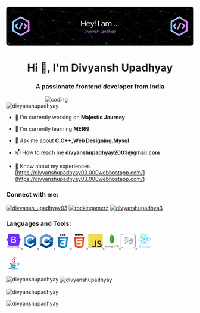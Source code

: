 ![logo](https://github.com/DivyanshUpadhyay/DivyanshUpadhyay/blob/main/github-header-image.png)
<h1 align="center">Hi 👋, I'm Divyansh Upadhyay</h1>
<h3 align="center">A passionate frontend developer from India</h3>
<p>
<img align="right" alt="coding" width="400" src="https://camo.githubusercontent.com/7de37139d0b4c1ce40865e799b446c0e963a3dd8fb68d239707237c40604fa3d/68747470733a2f2f63646e2e6472696262626c652e636f6d2f75736572732f3733303730332f73637265656e73686f74732f363538313234332f6176656e746f2e676966"/>


<p align="left"> <img src="https://komarev.com/ghpvc/?username=divyanshupadhyay&label=Profile%20views&color=0e75b6&style=flat" alt="divyanshupadhyay" /> </p>



- 🔭 I’m currently working on **Majestic Journey**

- 🌱 I’m currently learning **MERN**

- 💬 Ask me about **C,C++,Web Designing,Mysql**

- 📫 How to reach me **divyanshupadhyay2003@gmail.com**

- 📄 Know about my experiences [https://divyanshupadhyay03.000webhostapp.com/](https://divyanshupadhyay03.000webhostapp.com/)

<h3 align="left">Connect with me:</h3>
<p align="left">
<a href="https://instagram.com/divyansh_upadhyay03" target="blank"><img align="center" src="https://raw.githubusercontent.com/rahuldkjain/github-profile-readme-generator/master/src/images/icons/Social/instagram.svg" alt="divyansh_upadhyay03" height="30" width="40" /></a>
<a href="https://www.youtube.com/c/rockingamerz" target="blank"><img align="center" src="https://raw.githubusercontent.com/rahuldkjain/github-profile-readme-generator/master/src/images/icons/Social/youtube.svg" alt="rockingamerz" height="30" width="40" /></a>
<a href="https://www.hackerrank.com/divyanshupadhya3" target="blank"><img align="center" src="https://raw.githubusercontent.com/rahuldkjain/github-profile-readme-generator/master/src/images/icons/Social/hackerrank.svg" alt="divyanshupadhya3" height="30" width="40" /></a>
</p>

<h3 align="left">Languages and Tools:</h3>
<p align="left"> <a href="https://getbootstrap.com" target="_blank" rel="noreferrer"> <img src="https://raw.githubusercontent.com/devicons/devicon/master/icons/bootstrap/bootstrap-plain-wordmark.svg" alt="bootstrap" width="40" height="40"/> </a> <a href="https://www.cprogramming.com/" target="_blank" rel="noreferrer"> <img src="https://raw.githubusercontent.com/devicons/devicon/master/icons/c/c-original.svg" alt="c" width="40" height="40"/> </a> <a href="https://www.w3schools.com/cpp/" target="_blank" rel="noreferrer"> <img src="https://raw.githubusercontent.com/devicons/devicon/master/icons/cplusplus/cplusplus-original.svg" alt="cplusplus" width="40" height="40"/> </a> <a href="https://www.w3schools.com/css/" target="_blank" rel="noreferrer"> <img src="https://raw.githubusercontent.com/devicons/devicon/master/icons/css3/css3-original-wordmark.svg" alt="css3" width="40" height="40"/> </a> <a href="https://www.w3.org/html/" target="_blank" rel="noreferrer"> <img src="https://raw.githubusercontent.com/devicons/devicon/master/icons/html5/html5-original-wordmark.svg" alt="html5" width="40" height="40"/> </a> <a href="https://developer.mozilla.org/en-US/docs/Web/JavaScript" target="_blank" rel="noreferrer"> <img src="https://raw.githubusercontent.com/devicons/devicon/master/icons/javascript/javascript-original.svg" alt="javascript" width="40" height="40"/> </a> <a href="https://www.mongodb.com/" target="_blank" rel="noreferrer"> <img src="https://raw.githubusercontent.com/devicons/devicon/master/icons/mongodb/mongodb-original-wordmark.svg" alt="mongodb" width="40" height="40"/> </a> <a href="https://www.photoshop.com/en" target="_blank" rel="noreferrer"> <img src="https://raw.githubusercontent.com/devicons/devicon/master/icons/photoshop/photoshop-line.svg" alt="photoshop" width="40" height="40"/> </a> <a href="https://reactjs.org/" target="_blank" rel="noreferrer"> <img src="https://raw.githubusercontent.com/devicons/devicon/master/icons/react/react-original-wordmark.svg" alt="react" width="40" height="40"/> </a> 

<a href="https://www.java.com" target="_blank" rel="noreferrer"> <img src="https://raw.githubusercontent.com/devicons/devicon/master/icons/java/java-original.svg" alt="java" width="40" height="40"/> </a>
</p>

<p><img align="left" src="https://github-readme-stats.vercel.app/api/top-langs?username=divyanshupadhyay&show_icons=true&locale=en&layout=compact" alt="divyanshupadhyay" /></p>

<p>&nbsp;<img align="center" src="https://github-readme-stats.vercel.app/api?username=divyanshupadhyay&show_icons=true&locale=en" alt="divyanshupadhyay" /></p>

<p><img align="center" src="https://github-readme-streak-stats.herokuapp.com/?user=divyanshupadhyay&" alt="divyanshupadhyay" /></p>
<p align="left"> <a href="https://github.com/ryo-ma/github-profile-trophy"><img src="https://github-profile-trophy.vercel.app/?username=divyanshupadhyay" alt="divyanshupadhyay" /></a> </p>
